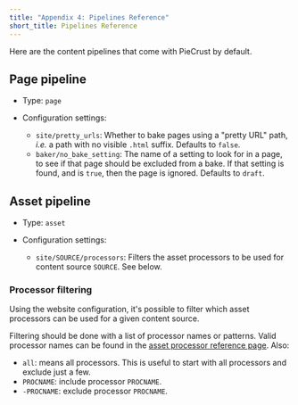 ```yaml
---
title: "Appendix 4: Pipelines Reference"
short_title: Pipelines Reference
---
```


Here are the content pipelines that come with PieCrust by default.


## Page pipeline

* Type: `page`

* Configuration settings:
  * `site/pretty_urls`: Whether to bake pages using a "pretty URL" path, _i.e._
    a path with no visible `.html` suffix. Defaults to `false`.
  * `baker/no_bake_setting`: The name of a setting to look for in a page, to see
    if that page should be excluded from a bake. If that setting is found, and
    is `true`, then the page is ignored. Defaults to `draft`.


## Asset pipeline

* Type: `asset`

* Configuration settings:
  * `site/SOURCE/processors`: Filters the asset processors to be used for
    content source `SOURCE`. See below.


### Processor filtering

Using the website configuration, it's possible to filter which asset processors
can be used for a given content source.

Filtering should be done with a list of processor names or patterns. Valid
processor names can be found in the [asset processor reference page][procref].
Also:

* `all`: means all processors. This is useful to start with all processors and
  exclude just a few.
* `PROCNAME`: include processor `PROCNAME`.
* `-PROCNAME`: exclude processor `PROCNAME`.


[procref]: {{docurl('reference/asset-processors')}}


